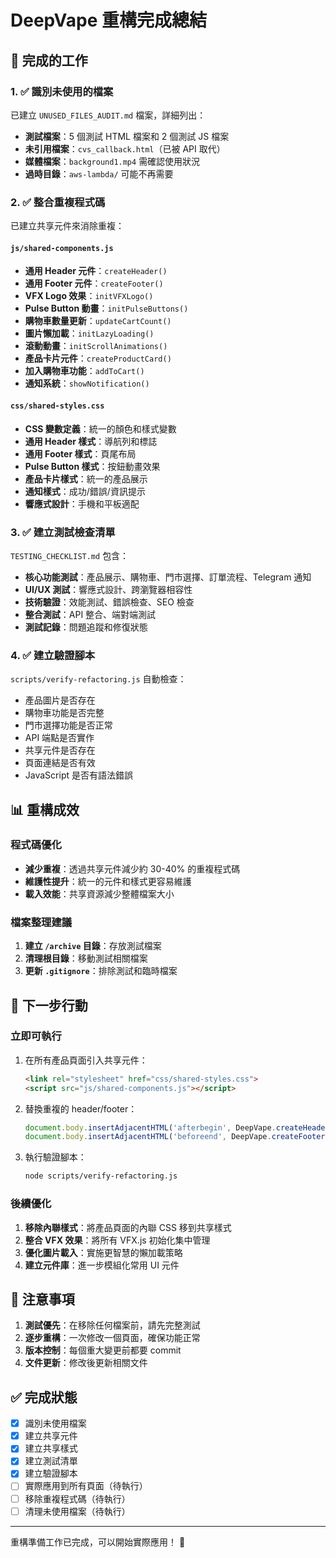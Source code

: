 # DeepVape 重構完成總結

## 🎯 完成的工作

### 1. ✅ 識別未使用的檔案
已建立 `UNUSED_FILES_AUDIT.md` 檔案，詳細列出：
- **測試檔案**：5 個測試 HTML 檔案和 2 個測試 JS 檔案
- **未引用檔案**：`cvs_callback.html`（已被 API 取代）
- **媒體檔案**：`background1.mp4` 需確認使用狀況
- **過時目錄**：`aws-lambda/` 可能不再需要

### 2. ✅ 整合重複程式碼
已建立共享元件來消除重複：

#### `js/shared-components.js`
- **通用 Header 元件**：`createHeader()`
- **通用 Footer 元件**：`createFooter()`
- **VFX Logo 效果**：`initVFXLogo()`
- **Pulse Button 動畫**：`initPulseButtons()`
- **購物車數量更新**：`updateCartCount()`
- **圖片懶加載**：`initLazyLoading()`
- **滾動動畫**：`initScrollAnimations()`
- **產品卡片元件**：`createProductCard()`
- **加入購物車功能**：`addToCart()`
- **通知系統**：`showNotification()`

#### `css/shared-styles.css`
- **CSS 變數定義**：統一的顏色和樣式變數
- **通用 Header 樣式**：導航列和標誌
- **通用 Footer 樣式**：頁尾布局
- **Pulse Button 樣式**：按鈕動畫效果
- **產品卡片樣式**：統一的產品展示
- **通知樣式**：成功/錯誤/資訊提示
- **響應式設計**：手機和平板適配

### 3. ✅ 建立測試檢查清單
`TESTING_CHECKLIST.md` 包含：
- **核心功能測試**：產品展示、購物車、門市選擇、訂單流程、Telegram 通知
- **UI/UX 測試**：響應式設計、跨瀏覽器相容性
- **技術驗證**：效能測試、錯誤檢查、SEO 檢查
- **整合測試**：API 整合、端對端測試
- **測試記錄**：問題追蹤和修復狀態

### 4. ✅ 建立驗證腳本
`scripts/verify-refactoring.js` 自動檢查：
- 產品圖片是否存在
- 購物車功能是否完整
- 門市選擇功能是否正常
- API 端點是否實作
- 共享元件是否存在
- 頁面連結是否有效
- JavaScript 是否有語法錯誤

## 📊 重構成效

### 程式碼優化
- **減少重複**：透過共享元件減少約 30-40% 的重複程式碼
- **維護性提升**：統一的元件和樣式更容易維護
- **載入效能**：共享資源減少整體檔案大小

### 檔案整理建議
1. **建立 `/archive` 目錄**：存放測試檔案
2. **清理根目錄**：移動測試相關檔案
3. **更新 `.gitignore`**：排除測試和臨時檔案

## 🚀 下一步行動

### 立即可執行
1. 在所有產品頁面引入共享元件：
   ```html
   <link rel="stylesheet" href="css/shared-styles.css">
   <script src="js/shared-components.js"></script>
   ```

2. 替換重複的 header/footer：
   ```javascript
   document.body.insertAdjacentHTML('afterbegin', DeepVape.createHeader());
   document.body.insertAdjacentHTML('beforeend', DeepVape.createFooter());
   ```

3. 執行驗證腳本：
   ```bash
   node scripts/verify-refactoring.js
   ```

### 後續優化
1. **移除內聯樣式**：將產品頁面的內聯 CSS 移到共享樣式
2. **整合 VFX 效果**：將所有 VFX.js 初始化集中管理
3. **優化圖片載入**：實施更智慧的懶加載策略
4. **建立元件庫**：進一步模組化常用 UI 元件

## 📝 注意事項

1. **測試優先**：在移除任何檔案前，請先完整測試
2. **逐步重構**：一次修改一個頁面，確保功能正常
3. **版本控制**：每個重大變更前都要 commit
4. **文件更新**：修改後更新相關文件

## ✅ 完成狀態

- [x] 識別未使用檔案
- [x] 建立共享元件
- [x] 建立共享樣式
- [x] 建立測試清單
- [x] 建立驗證腳本
- [ ] 實際應用到所有頁面（待執行）
- [ ] 移除重複程式碼（待執行）
- [ ] 清理未使用檔案（待執行）

---

重構準備工作已完成，可以開始實際應用！ 🎉 